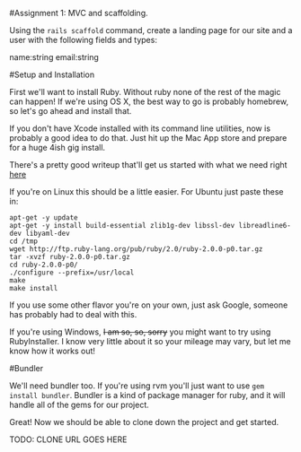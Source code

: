 #Assignment 1: MVC and scaffolding.

Using the ```rails scaffold``` command, create a landing page for our site and a
user with the following fields and types:

name:string
email:string



#Setup and Installation

First we'll want to install Ruby. Without ruby none of the rest of the magic can happen!  If we're using OS X, the best way to go is probably homebrew, so let's go ahead and install that.

If you don't have Xcode installed with its command line utilities, now is probably a good idea to do that. Just hit up the Mac App store and prepare for a huge 4ish gig install.

There's a pretty good writeup that'll get us started with what we need right [here](http://www.interworks.com/blogs/ckaukis/2013/03/05/installing-ruby-200-rvm-and-homebrew-mac-os-x-108-mountain-lion)

If you're on Linux this should be a little easier. For Ubuntu just paste these in:

```
apt-get -y update
apt-get -y install build-essential zlib1g-dev libssl-dev libreadline6-dev libyaml-dev
cd /tmp
wget http://ftp.ruby-lang.org/pub/ruby/2.0/ruby-2.0.0-p0.tar.gz
tar -xvzf ruby-2.0.0-p0.tar.gz
cd ruby-2.0.0-p0/
./configure --prefix=/usr/local
make
make install
```

If you use some other flavor you're on your own, just ask Google, someone has probably had to deal with this.

If you're using Windows, ~~I am so, so, sorry~~ you might want to try using RubyInstaller. I know very little about it so your mileage may vary, but let me know how it works out!

#Bundler

We'll need bundler too. If you're using rvm you'll just want to use ```gem install bundler```. Bundler is a kind of package manager for ruby, and it will handle all of the gems for our project.

Great! Now we should be able to clone down the project and get started.

TODO: CLONE URL GOES HERE
